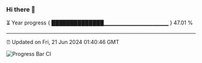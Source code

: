 ### Hi there 👋

⏳ Year progress { ██████████████▁▁▁▁▁▁▁▁▁▁▁▁▁▁▁▁ } 47.01 %

---

⏰ Updated on Fri, 21 Jun 2024 01:40:46 GMT

![Progress Bar CI](https://github.com/IshwaranRudhara/GIT-ACTION/workflows/Progress%20Bar%20CI/badge.svg)

